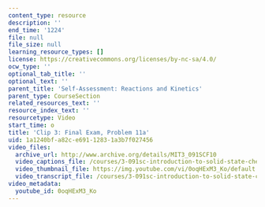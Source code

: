 ```yaml
---
content_type: resource
description: ''
end_time: '1224'
file: null
file_size: null
learning_resource_types: []
license: https://creativecommons.org/licenses/by-nc-sa/4.0/
ocw_type: ''
optional_tab_title: ''
optional_text: ''
parent_title: 'Self-Assessment: Reactions and Kinetics'
parent_type: CourseSection
related_resources_text: ''
resource_index_text: ''
resourcetype: Video
start_time: o
title: 'Clip 3: Final Exam, Problem 11a'
uid: 1a1240bf-a82c-e691-1283-1a3b7f027456
video_files:
  archive_url: http://www.archive.org/details/MIT3_091SCF10
  video_captions_file: /courses/3-091sc-introduction-to-solid-state-chemistry-fall-2010/546923dd41685bd8a9be67b527be98ac_0oqHExM3_Ko.vtt
  video_thumbnail_file: https://img.youtube.com/vi/0oqHExM3_Ko/default.jpg
  video_transcript_file: /courses/3-091sc-introduction-to-solid-state-chemistry-fall-2010/bd28d075823ed70b23f77ef56bb6b669_0oqHExM3_Ko.pdf
video_metadata:
  youtube_id: 0oqHExM3_Ko
---
```

